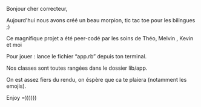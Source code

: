 Bonjour cher correcteur,

Aujourd'hui nous avons créé un beau morpion, tic tac toe pour les bilingues ;)

Ce magnifique projet a été peer-codé par les soins de Théo, Melvin , Kevin et moi

Pour jouer : lance le fichier “app.rb” depuis ton terminal. 

Nos classes sont toutes rangées dans le dossier lib/app.

On est assez fiers du rendu, on éspère que ca te plaiera (notamment les emojis).

Enjoy =))))))

